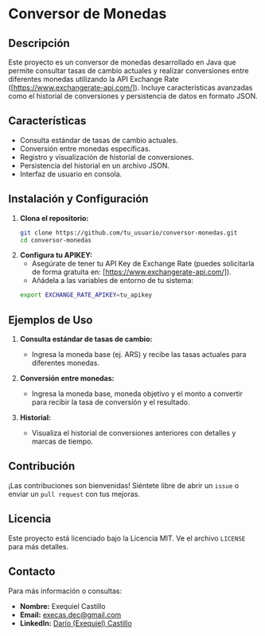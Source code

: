 # Conversor de Monedas

## Descripción
Este proyecto es un conversor de monedas desarrollado en Java que permite consultar tasas de cambio actuales y realizar conversiones entre diferentes monedas utilizando la API Exchange Rate ([https://www.exchangerate-api.com/]). Incluye características avanzadas como el historial de conversiones y persistencia de datos en formato JSON.

## Características
- Consulta estándar de tasas de cambio actuales.
- Conversión entre monedas específicas.
- Registro y visualización de historial de conversiones.
- Persistencia del historial en un archivo JSON.
- Interfaz de usuario en consola.

## Instalación y Configuración
1. **Clona el repositorio:**
   ```sh
   git clone https://github.com/tu_usuario/conversor-monedas.git
   cd conversor-monedas
2. **Configura tu APIKEY:**
   - Asegúrate de tener tu API Key de Exchange Rate (puedes solicitarla de forma gratuita en: [https://www.exchangerate-api.com/]).
   - Añádela a las variables de entorno de tu sistema:
   ```sh
   export EXCHANGE_RATE_APIKEY=tu_apikey

## Ejemplos de Uso
1. **Consulta estándar de tasas de cambio:**
   - Ingresa la moneda base (ej. ARS) y recibe las tasas actuales para diferentes monedas.

2. **Conversión entre monedas:**
   - Ingresa la moneda base, moneda objetivo y el monto a convertir para recibir la tasa de conversión y el resultado.

3. **Historial:**
   - Visualiza el historial de conversiones anteriores con detalles y marcas de tiempo.

## Contribución
¡Las contribuciones son bienvenidas! Siéntete libre de abrir un `issue` o enviar un `pull request` con tus mejoras.

## Licencia
Este proyecto está licenciado bajo la Licencia MIT. Ve el archivo `LICENSE` para más detalles.

## Contacto
Para más información o consultas:
- **Nombre:** Exequiel Castillo
- **Email:** execas.dec@gmail.com
- **LinkedIn:** [Darío (Exequiel) Castillo](https://www.linkedin.com/in/dar%C3%ADo-castillo-b1463998/)
